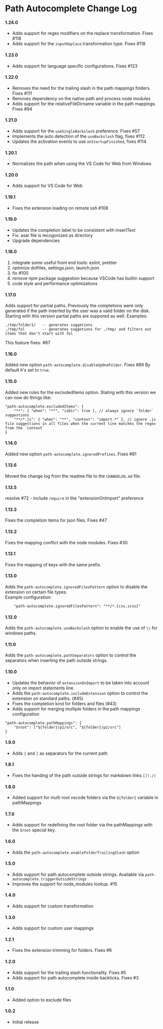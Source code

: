 # Path Autocomplete Change Log

#### 1.24.0

- Adds support for regex modifiers on the replace transformation. Fixes #118
- Adds support for the `inputReplace` transformation type. Fixes #118

#### 1.23.0

- Adds support for language specific configurations. Fixes #123

#### 1.22.0

- Removes the need for the trailing slash in the path mappings folders. Fixes #111
- Removes dependency on the native path and process node modules
- Adds support for the relativeFileDirname variable in the path mappings. Fixes #94

#### 1.21.0

- Adds support for the `useSingleBackslash` preference. Fixes #57
- Implements the auto detection of the `useBackslash` flag, fixes #112
- Updates the activation events to use `onStartupFinished`, fixes #114

#### 1.20.1

- Normalizes the path when using the VS Code for Web from Windows

#### 1.20.0

- Adds support for VS Code for Web

#### 1.19.1

- Fixes the extension loading on remote ssh #108

#### 1.19.0

- Updates the completion label to be consistent with insertText
- Fix: asar file is recogonized as directory
- Upgrade dependencies

#### 1.18.0

1. integrate some useful front end tools: eslint, prettier
2. optimize dotfiles, settings.json, launch.json
3. fix #100
4. remove npm package suggestion because VSCode has builtin support
5. code style and performance optimizations

#### 1.17.0

Adds support for partial paths.
Previously the completions were only generated if the path inserted by the user
was a valid folder on the disk.  
Starting with this version partial paths are suppored as well.
Examples:

```
./tmp/folder1/   -- generates suggetions
./tmp/fol        -- generates suggetions for ./tmp/ and filters out items that don't start with fol
```

This feature fixes: #87

#### 1.16.0

Added new option `path-autocomplete.disableUpOneFolder`. Fixes #89
By default it's set to `true`.

#### 1.15.0

Added new rules for the excludedItems option.
Stating with this version we can now do things like:

```
"path-autocomplete.excludedItems": {
    "**": { "when": "**", "isDir": true }, // always ignore `folder` suggestions
    "**/*.js": { "when": "**", "context": "import.*" }, // ignore .js file suggestions in all files when the current line matches the regex from the `context`
}
```

#### 1.14.0

Added new option `path-autocomplete.ignoredPrefixes`. Fixes #81

#### 1.13.6

Moved the change log from the readme file to the `CHANGELOG.md` file.

#### 1.13.5

resolve #72 - include `require` in the "extensionOnImport" preference

#### 1.13.3

Fixes the completion items for json files. Fixes #47

#### 1.13.2

Fixes the mapping conflict with the node modules. Fixes #30.

#### 1.13.1

Fixes the mapping of keys with the same prefix.

#### 1.13.0

Adds the `path-autocomplete.ignoredFilesPattern` option to disable the extension on certain file types.  
Example configuration:

```
    "path-autocomplete.ignoredFilesPattern": "**/*.{css,scss}"
```

#### 1.12.0

Adds the `path-autocomplete.useBackslash` option to enable the use of `\\` for windows paths.

#### 1.11.0

Adds the `path-autocomplete.pathSeparators` option to control the separators when
inserting the path outside strings.

#### 1.10.0

- Updates the behavior of `extensionOnImport` to be taken into account only on import statements line.
- Adds the `path-autocomplete.includeExtension` option to control the extension on standard paths. (#45)
- Fixes the completion kind for folders and files (#43)
- Adds support for merging multiple folders in the path mappings configuration

```
"path-autocomplete.pathMappings": {
    "$root": ["${folder}/p1/src", "${folder}/p2/src"]
}
```

#### 1.9.0

- Adds `{` and `[` as separators for the current path

#### 1.8.1

- Fixes the handing of the path outside strings for markdown links `[](./)`

#### 1.8.0

- Added support for multi root vscode folders via the `${folder}` variable in pathMappings

#### 1.7.0

- Adds support for redefining the root folder via the pathMappings with the `$root`
  special key.

#### 1.6.0

- Adds the `path-autocomplete.enableFolderTrailingSlash` option

#### 1.5.0

- Adds support for path autocomplete outside strings.
  Available via `path-autocomplete.triggerOutsideStrings`
- Improves the support for node_modules lookup. #15

#### 1.4.0

- Adds support for custom transformation

#### 1.3.0

- Adds support for custom user mappings

#### 1.2.1

- Fixes the extension trimming for folders. Fixes #6

#### 1.2.0

- Adds support for the trailing slash functionality. Fixes #5
- Adds support for path autocomplete inside backticks. Fixes #3

#### 1.1.0

- Added option to exclude files

#### 1.0.2

- Initial release
